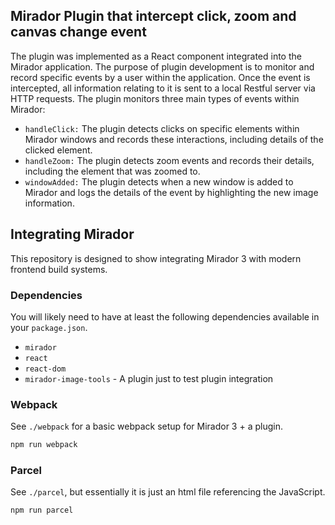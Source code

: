 ## Mirador Plugin that intercept click, zoom and canvas change event
The plugin was implemented as a React component integrated into the Mirador application. The purpose of plugin development is to monitor and record specific events by a user within the application. Once the event is intercepted, all information relating to it is sent to a local Restful server via HTTP requests.
The plugin monitors three main types of events within Mirador:
- `handleClick:` The plugin detects clicks on specific elements within Mirador windows and records these interactions, including details of the clicked element.
- `handleZoom:` The plugin detects zoom events and records their details, including the element that was zoomed to.
- `windowAdded:` The plugin detects when a new window is added to Mirador and logs the details of the event by highlighting the new image information.

## Integrating Mirador

This repository is designed to show integrating Mirador 3 with modern frontend build systems.

### Dependencies

You will likely need to have at least the following dependencies available in your `package.json`.

 - `mirador`
 - `react`
 - `react-dom`
 - `mirador-image-tools` - A plugin just to test plugin integration

### Webpack

See `./webpack` for a basic webpack setup for Mirador 3 + a plugin.

```sh
npm run webpack
```

### Parcel

See `./parcel`, but essentially it is just an html file referencing the JavaScript.

```sh
npm run parcel
```
